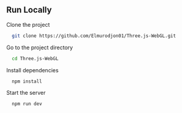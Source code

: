 
## Run Locally

Clone the project

```bash
  git clone https://github.com/Elmurodjon01/Three.js-WebGL.git
```

Go to the project directory

```bash
  cd Three.js-WebGL
```

Install dependencies

```bash
  npm install
```

Start the server

```bash
  npm run dev
```

